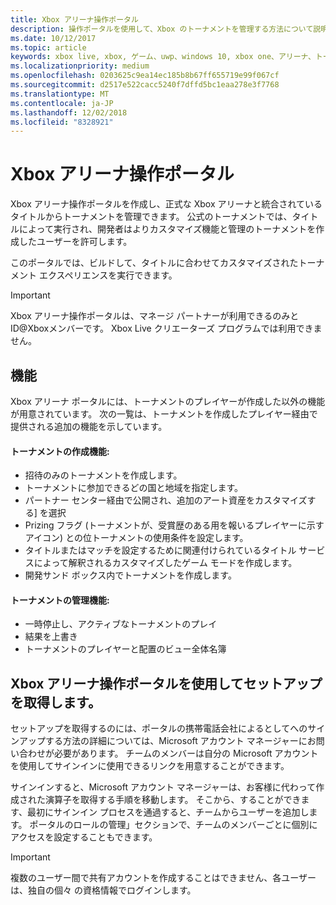 ```yaml
---
title: Xbox アリーナ操作ポータル
description: 操作ポータルを使用して、Xbox のトーナメントを管理する方法について説明します。
ms.date: 10/12/2017
ms.topic: article
keywords: xbox live, xbox, ゲーム、uwp、windows 10, xbox one、アリーナ、トーナメント、操作, ポータル
ms.localizationpriority: medium
ms.openlocfilehash: 0203625c9ea14ec185b8b67ff655719e99f067cf
ms.sourcegitcommit: d2517e522cacc5240f7dffd5bc1eaa278e3f7768
ms.translationtype: MT
ms.contentlocale: ja-JP
ms.lasthandoff: 12/02/2018
ms.locfileid: "8328921"
---
```

# <a name="xbox-arena-operations-portal"></a>Xbox アリーナ操作ポータル



Xbox アリーナ操作ポータルを作成し、正式な Xbox アリーナと統合されているタイトルからトーナメントを管理できます。 公式のトーナメントでは、タイトルによって実行され、開発者はよりカスタマイズ機能と管理のトーナメントを作成したユーザーを許可します。

このポータルでは、ビルドして、タイトルに合わせてカスタマイズされたトーナメント エクスペリエンスを実行できます。

> [!IMPORTANT]  
> Xbox アリーナ操作ポータルは、マネージ パートナーが利用できるのみとID@Xboxメンバーです。 Xbox Live クリエーターズ プログラムでは利用できません。

## <a name="features"></a>機能

Xbox アリーナ ポータルには、トーナメントのプレイヤーが作成した以外の機能が用意されています。 次の一覧は、トーナメントを作成したプレイヤー経由で提供される追加の機能を示しています。

#### <a name="tournament-creation-features"></a>トーナメントの作成機能:

* 招待のみのトーナメントを作成します。
* トーナメントに参加できるどの国と地域を指定します。
* パートナー センター経由で公開され、追加のアート資産をカスタマイズする] を選択
* Prizing フラグ (トーナメントが、受賞歴のある用を報いるプレイヤーに示すアイコン) との位トーナメントの使用条件を設定します。
* タイトルまたはマッチを設定するために関連付けられているタイトル サービスによって解釈されるカスタマイズしたゲーム モードを作成します。
* 開発サンド ボックス内でトーナメントを作成します。

#### <a name="tournament-management-features"></a>トーナメントの管理機能:

* 一時停止し、アクティブなトーナメントのプレイ
* 結果を上書き
* トーナメントのプレイヤーと配置のビュー全体名簿

## <a name="get-setup-with-the-xbox-arena-operations-portal"></a>Xbox アリーナ操作ポータルを使用してセットアップを取得します。

セットアップを取得するのには、ポータルの携帯電話会社によるとしてへのサインアップする方法の詳細については、Microsoft アカウント マネージャーにお問い合わせが必要があります。 チームのメンバーは自分の Microsoft アカウントを使用してサインインに使用できるリンクを用意することができます。

サインインすると、Microsoft アカウント マネージャーは、お客様に代わって作成された演算子を取得する手順を移動します。 そこから、することができます、最初にサインイン プロセスを通過すると、チームからユーザーを追加します。 ポータルのロールの管理」セクションで、チームのメンバーごとに個別にアクセスを設定することもできます。

> [!IMPORTANT]  
> 複数のユーザー間で共有アカウントを作成することはできません、各ユーザーは、独自の個々 の資格情報でログインします。
